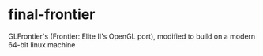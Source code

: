 final-frontier
==============

GLFrontier's (Frontier: Elite II's OpenGL port), modified to build on a modern 64-bit linux machine
